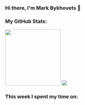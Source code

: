 ### Hi there, I'm Mark Bykhovets 👋

### My GitHub Stats:
<img height="180em" src="https://github-readme-stats.vercel.app/api?username=mark-by&show_icons=true&hide_border=true&&count_private=true&include_all_commits=true&theme=dracula" />
<img src="https://github-readme-stats.vercel.app/api/top-langs/?username=mark-by&hide_border=true&theme=dracula" />

### This week I spent my time on:
<!--START_SECTION:waka-->
<!--END_SECTION:waka-->
